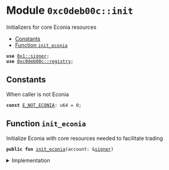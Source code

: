 
<a name="0xc0deb00c_init"></a>

# Module `0xc0deb00c::init`

Initializers for core Econia resources


-  [Constants](#@Constants_0)
-  [Function `init_econia`](#0xc0deb00c_init_init_econia)


<pre><code><b>use</b> <a href="">0x1::signer</a>;
<b>use</b> <a href="registry.md#0xc0deb00c_registry">0xc0deb00c::registry</a>;
</code></pre>



<a name="@Constants_0"></a>

## Constants


<a name="0xc0deb00c_init_E_NOT_ECONIA"></a>

When caller is not Econia


<pre><code><b>const</b> <a href="init.md#0xc0deb00c_init_E_NOT_ECONIA">E_NOT_ECONIA</a>: u64 = 0;
</code></pre>



<a name="0xc0deb00c_init_init_econia"></a>

## Function `init_econia`

Initialize Econia with core resources needed to facilitate
trading


<pre><code><b>public</b> <b>fun</b> <a href="init.md#0xc0deb00c_init_init_econia">init_econia</a>(account: &<a href="">signer</a>)
</code></pre>



<details>
<summary>Implementation</summary>


<pre><code><b>public</b> entry <b>fun</b> <a href="init.md#0xc0deb00c_init_init_econia">init_econia</a>(
    account: &<a href="">signer</a>
) {
    // Assert caller is Econia account
    <b>assert</b>!(address_of(account) == @econia, <a href="init.md#0xc0deb00c_init_E_NOT_ECONIA">E_NOT_ECONIA</a>);
    // Init <a href="capability.md#0xc0deb00c_capability">capability</a> store for <a href="registry.md#0xc0deb00c_registry">registry</a> <b>to</b> make cross-<b>module</b> calls
    <a href="registry.md#0xc0deb00c_registry_init_econia_capability_store">registry::init_econia_capability_store</a>(account);
    <a href="registry.md#0xc0deb00c_registry_init_registry">registry::init_registry</a>(account); // Init <a href="registry.md#0xc0deb00c_registry">registry</a>
}
</code></pre>



</details>
